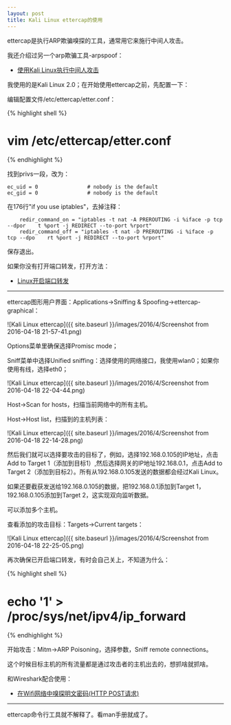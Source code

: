 ```yaml
---
layout: post
title: Kali Linux ettercap的使用
---
```


ettercap是执行ARP欺骗嗅探的工具，通常用它来施行中间人攻击。

我还介绍过另一个arp欺骗工具-arpspoof：

* [使用Kali Linux执行中间人攻击](http://topspeedsnail.com/kali-linux-preform-man-in-middle-attack/)

我使用的是Kali Linux 2.0；在开始使用ettercap之前，先配置一下：

编辑配置文件/etc/ettercap/etter.conf：

{% highlight shell %}
# vim /etc/ettercap/etter.conf
{% endhighlight %}

找到privs一段，改为：

```
ec_uid = 0                # nobody is the default
ec_gid = 0                # nobody is the default
```

在176行"if you use iptables"，去掉注释：

```
    redir_command_on = "iptables -t nat -A PREROUTING -i %iface -p tcp --dpor    t %port -j REDIRECT --to-port %rport"
    redir_command_off = "iptables -t nat -D PREROUTING -i %iface -p tcp --dpo    rt %port -j REDIRECT --to-port %rport"
```

保存退出。

如果你没有打开端口转发，打开方法：

* [Linux开启端口转发](http://blog.topspeedsnail.com/archives/4384)

*****

ettercap图形用户界面：Applications->Sniffing & Spoofing->ettercap-graphical：

![Kali Linux ettercap]({{ site.baseurl }}/images/2016/4/Screenshot from 2016-04-18 21-57-41.png)

Options菜单里确保选择Promisc mode；

Sniff菜单中选择Unified sniffing：选择使用的网络接口，我使用wlan0；如果你使用有线，选择eth0；

![Kali Linux ettercap]({{ site.baseurl }}/images/2016/4/Screenshot from 2016-04-18 22-04-44.png)

Host->Scan for hosts，扫描当前网络中的所有主机。

Host->Host list，扫描到的主机列表：

![Kali Linux ettercap]({{ site.baseurl }}/images/2016/4/Screenshot from 2016-04-18 22-14-28.png)

然后我们就可以选择要攻击的目标了，例如，选择192.168.0.105的IP地址，点击Add to Target 1（添加到目标1）,然后选择网关的IP地址192.168.0.1，点击Add to Target 2（添加到目标2）。所有从192.168.0.105发送的数据都会经过Kali Linux。

如果还要截获发送给192.168.0.105的数据，把192.168.0.1添加到Target 1，192.168.0.105添加到Target 2，这实现双向监听数据。

可以添加多个主机。

查看添加的攻击目标：Targets->Current targets：

![Kali Linux ettercap]({{ site.baseurl }}/images/2016/4/Screenshot from 2016-04-18 22-25-05.png)

再次确保已开启端口转发，有时会自己关上，不知道为什么：

{% highlight shell %}
# echo '1' > /proc/sys/net/ipv4/ip_forward
{% endhighlight %}

开始攻击：Mitm->ARP Poisoning，选择参数，Sniff remote connections。

这个时候目标主机的所有流量都是通过攻击者的主机出去的，想抓啥就抓啥。

和Wireshark配合使用：

* [在Wifi网络中嗅探明文密码(HTTP POST请求)](http://topspeedsnail.com/wireshark-hack-http-post-password/)

*********

ettercap命令行工具就不解释了。看man手册就成了。